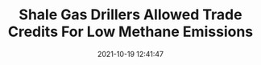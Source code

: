 ---
"title": "Shale Gas Drillers Allowed Trade Credits For Low Methane Emissions"
"date": "2021-10-19 12:41:47"
"feed_name": "RIGZONE"
"feed_website": "http://www.rigzone.com/"
"feed_rss": "http://www.rigzone.com/news/rss/rigzone_latest.aspx"
"link": "https://www.rigzone.com/news/wire/shale_gas_drillers_allowed_trade_credits_for_low_methane_emissions-19-oct-2021-166763-article/?rss=true"
"source": "None"
"file": "_posts/2021-1-1-e3be296a9d59640a4693a13267c8faa77ac3ed05.md"
"accident": "0"
"drilling": "0"
"represented_by": "0"
"dead": "0"
"injured": "0"
"arrested": "0"
"place": "unknown place"
"where": "unknown site"
"causes": "unknown"
"place_uri": "unknown place"
---
